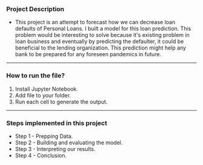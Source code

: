 ### Project Description
- This project is an attempt to forecast how we can decrease loan defaults of Personal Loans. I built a model for this loan prediction. This problem would be interesting to solve because it's existing problem in loan business and eventually by predicting the defaulter, it could be beneficial to the lending organization. This prediction might help any bank to be prepared for any foreseen pandemics in future.

---

### How to run the file?
1. Install Jupyter Notebook.
2. Add file to your folder.
3. Run each cell to generate the output.
---

### Steps implemented in this project
- Step 1 - Prepping Data.
- Step 2 - Building and evaluating the model.
- Step 3 - Interpreting our results.
- Step 4 - Conclusion.

